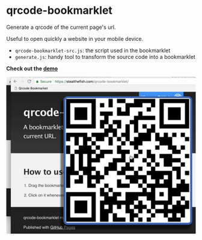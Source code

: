 # qrcode-bookmarklet

Generate a qrcode of the current page's url.

Useful to open quickly a website in your mobile device.

- `qrcode-bookmarklet-src.js`: the script used in the bookmarklet
- `generate.js`: handy tool to transform the source code into a bookmarklet

**Check out the [demo](https://stealthefish.com/qrcode-bookmarklet/)**

[![Demo](demo-poster.jpg "Open the demo page")](https://stealthefish.com/qrcode-bookmarklet/)
